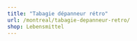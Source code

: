 ```yaml
---
title: "Tabagie dépanneur rétro"
url: /montreal/tabagie-depanneur-retro/
shop: Lebensmittel
---
```

